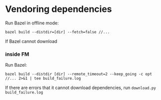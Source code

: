 # Vendoring dependencies

Run Bazel in offline mode:

```
bazel build --distdir=[dir] --fetch=false //...
```

If Bazel cannot download

### inside FM

Run Bazel:

```
bazel build --distdir [dir] --remote_timeout=2 --keep_going -c opt //... 2>&1 | tee build_failure.log
```

If there are errors that it cannot download dependencies, run
`download.py build_failure.log`
